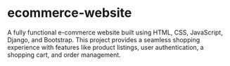 # ecommerce-website
A fully functional e-commerce website built using HTML, CSS, JavaScript, Django, and Bootstrap. This project provides a seamless shopping experience with features like product listings, user authentication, a shopping cart, and order management.
